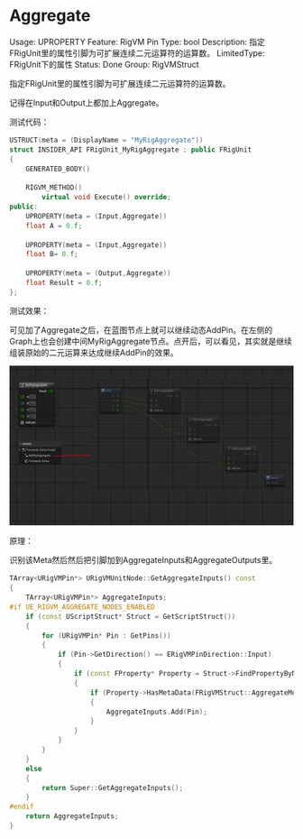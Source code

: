 # Aggregate

Usage: UPROPERTY
Feature: RigVM Pin
Type: bool
Description: 指定FRigUnit里的属性引脚为可扩展连续二元运算符的运算数。
LimitedType: FRigUnit下的属性
Status: Done
Group: RigVMStruct

指定FRigUnit里的属性引脚为可扩展连续二元运算符的运算数。

记得在Input和Output上都加上Aggregate。

测试代码：

```cpp
USTRUCT(meta = (DisplayName = "MyRigAggregate"))
struct INSIDER_API FRigUnit_MyRigAggregate : public FRigUnit
{
	GENERATED_BODY()

	RIGVM_METHOD()
		virtual void Execute() override;
public:
	UPROPERTY(meta = (Input,Aggregate))
	float A = 0.f;

	UPROPERTY(meta = (Input,Aggregate))
	float B= 0.f;

	UPROPERTY(meta = (Output,Aggregate))
	float Result = 0.f;
};
```

测试效果：

可见加了Aggregate之后，在蓝图节点上就可以继续动态AddPin。在左侧的Graph上也会创建中间MyRigAggregate节点。点开后，可以看见，其实就是继续组装原始的二元运算来达成继续AddPin的效果。

![Untitled](Aggregate/Untitled.png)

原理：

识别该Meta然后然后把引脚加到AggregateInputs和AggregateOutputs里。

```cpp
TArray<URigVMPin*> URigVMUnitNode::GetAggregateInputs() const
{
	TArray<URigVMPin*> AggregateInputs;
#if UE_RIGVM_AGGREGATE_NODES_ENABLED
	if (const UScriptStruct* Struct = GetScriptStruct())
	{
		for (URigVMPin* Pin : GetPins())
		{
			if (Pin->GetDirection() == ERigVMPinDirection::Input)
			{
				if (const FProperty* Property = Struct->FindPropertyByName(Pin->GetFName()))
				{
					if (Property->HasMetaData(FRigVMStruct::AggregateMetaName))
					{
						AggregateInputs.Add(Pin);
					}
				}			
			}
		}
	}
	else
	{
		return Super::GetAggregateInputs();
	}
#endif
	return AggregateInputs;
}
```